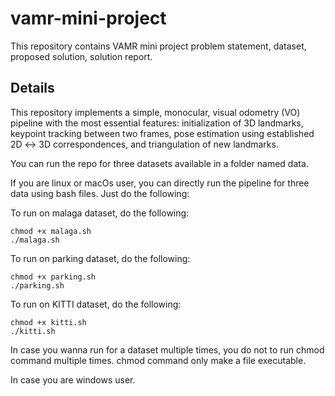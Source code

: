 # vamr-mini-project
This repository contains VAMR mini project problem statement, dataset, proposed solution, solution report.

## Details
This repository implements a simple, monocular, visual odometry (VO) pipeline with the most essential features: initialization of 3D landmarks, keypoint tracking between two frames, pose estimation using established 2D ↔ 3D correspondences, and triangulation of new landmarks.

You can run the repo for three datasets available in a folder named data.

If you are linux or macOs user, you can directly run the pipeline for three data using bash files. Just do the following:

To run on malaga dataset, do the following:
```
chmod +x malaga.sh
./malaga.sh
```
To run on parking dataset, do the following:
```
chmod +x parking.sh
./parking.sh
```
To run on KITTI dataset, do the following:
```
chmod +x kitti.sh
./kitti.sh
```
In case you wanna run for a dataset multiple times, you do not to run chmod command multiple times. chmod command only make a file executable. 

In case you are windows user. 